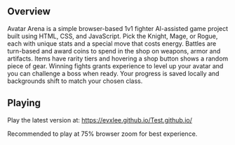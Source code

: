 ## Overview
Avatar Arena is a simple browser-based 1v1 fighter AI-assisted game project
built using HTML, CSS, and JavaScript. Pick the Knight, Mage, or Rogue, each 
with unique stats and a special move that costs energy. Battles are turn-based
and award coins to spend in the shop on weapons, armor and artifacts.
Items have rarity tiers and hovering a shop button shows a
random piece of gear. Winning fights grants experience to level up your
avatar and you can challenge a boss when ready. Your progress is saved
locally and backgrounds shift to match your chosen class.

## Playing
Play the latest version at: <https://evxlee.github.io/Test.github.io/>

Recommended to play at 75% browser zoom for best experience.
